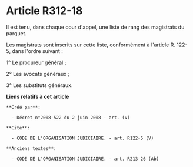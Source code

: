 # Article R312-18

Il est tenu, dans chaque cour d'appel, une liste de rang des magistrats du parquet. 

Les magistrats sont inscrits sur cette liste, conformément à l'article R. 122-5, dans l'ordre suivant : 

1° Le procureur général ; 

2° Les avocats généraux ; 

3° Les substituts généraux.

**Liens relatifs à cet article**

	**Créé par**:

	  - Décret n°2008-522 du 2 juin 2008 - art. (V)

	**Cite**:

	  - CODE DE L'ORGANISATION JUDICIAIRE. - art. R122-5 (V)

	**Anciens textes**:

	  - CODE DE L'ORGANISATION JUDICIAIRE. - art. R213-26 (Ab)

